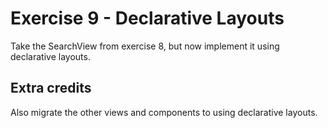 # Exercise 9 - Declarative Layouts

Take the SearchView from exercise 8, but now implement it using declarative layouts.

## Extra credits
Also migrate the other views and components to using declarative layouts.